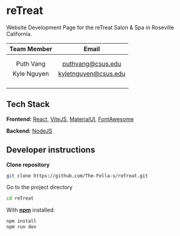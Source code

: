 # reTreat
Website Development Page for the reTreat Salon &amp; Spa in Roseville California.

| Team Member |        Email         |
|:-----------:|:--------------------:|
|             |                      |
|             |                      |
|  Puth Vang  |  puthvang@csus.edu   |
| Kyle Nguyen | kyletnguyen@csus.edu |
|             |                      |
|             |                      |
|             |                      |
|             |                      |

## Tech Stack
**Frontend:** [React](https://reactjs.org), [ViteJS](https://vitejs.dev/), [MaterialUI](https://mui.com/material-ui/), [FontAwesome](https://fontawesome.com/)

**Backend:** [NodeJS](https://nodejs.org/en)

## Developer instructions
**Clone repository**
```bash
git clone https://github.com/The-Fella-s/reTreat.git
```

Go to the project directory
```bash
cd reTreat
```

With **[npm](https://www.npmjs.com/)** installed:

```bash
npm install
npm run dev
```
